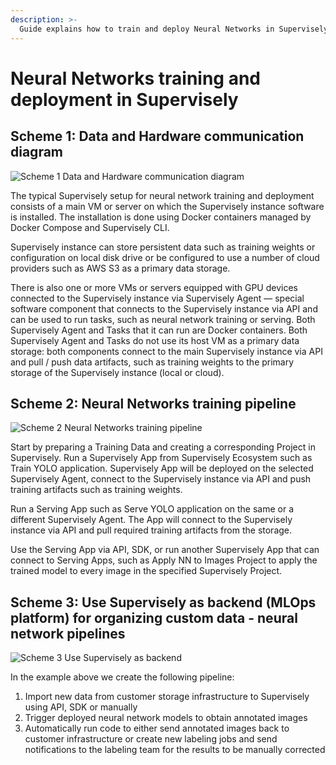 ```yaml
---
description: >-
  Guide explains how to train and deploy Neural Networks in Supervisely
---
```


# Neural Networks training and deployment in Supervisely

## Scheme 1: Data and Hardware communication diagram

![Scheme 1 Data and Hardware communication diagram](https://user-images.githubusercontent.com/48245050/233949624-3354327c-94bc-4557-827f-86d19ff01d4a.jpg)

The typical Supervisely setup for neural network training and deployment consists of a main VM or server on which the Supervisely instance software is installed. The installation is done using Docker containers managed by Docker Compose and Supervisely CLI.

Supervisely instance can store persistent data such as training weights or configuration on local disk drive or be configured to use a number of cloud providers such as AWS S3 as a primary data storage.

There is also one or more VMs or servers equipped with GPU devices connected to the Supervisely instance via Supervisely Agent — special software component that connects to the Supervisely instance via API and can be used to run tasks, such as neural network training or serving. Both Supervisely Agent and Tasks that it can run are Docker containers. Both Supervisely Agent and Tasks do not use its host VM as a primary data storage: both components connect to the main Supervisely instance via API and pull / push data artifacts, such as training weights to the primary storage of the Supervisely instance (local or cloud).

## Scheme 2: Neural Networks training pipeline

![Scheme 2 Neural Networks training pipeline](https://user-images.githubusercontent.com/48245050/233949903-b4444e61-d93b-4a8c-9279-fa33b0e2c90f.jpg)

Start by preparing a Training Data and creating a corresponding Project in Supervisely. Run a Supervisely App from Supervisely Ecosystem such as Train YOLO application. Supervisely App will be deployed on the selected Supervisely Agent, connect to the Supervisely instance via API and push training artifacts such as training weights.

Run a Serving App such as Serve YOLO application on the same or a different Supervisely Agent. The App will connect to the Supervisely instance via API and pull required training artifacts from the storage.

Use the Serving App via API, SDK, or run another Supervisely App that can connect to Serving Apps, such as Apply NN to Images Project to apply the trained model to every image in the specified Supervisely Project.

## Scheme 3: Use Supervisely as backend (MLOps platform) for organizing custom data - neural network pipelines

![Scheme 3 Use Supervisely as backend](https://user-images.githubusercontent.com/48245050/233950023-8fad8808-a85c-4ffe-86f3-f6b718ed3812.jpg)

In the example above we create the following pipeline:
1. Import new data from customer storage infrastructure to Supervisely using API, SDK or
manually
2. Trigger deployed neural network models to obtain annotated images
3. Automatically run code to either send annotated images back to customer infrastructure or
create new labeling jobs and send notifications to the labeling team for the results to be
manually corrected
